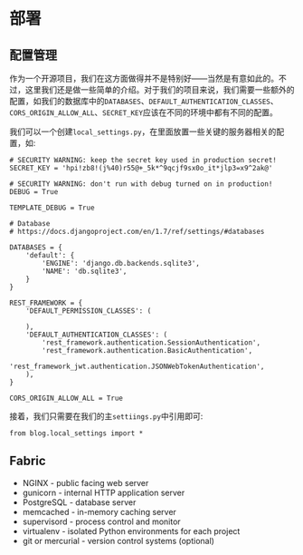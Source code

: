 部署
===

配置管理 
---

作为一个开源项目，我们在这方面做得并不是特别好——当然是有意如此的。不过，这里我们还是做一些简单的介绍。对于我们的项目来说，我们需要一些额外的配置，如我们的数据库中的``DATABASES``、``DEFAULT_AUTHENTICATION_CLASSES``、``CORS_ORIGIN_ALLOW_ALL``、``SECRET_KEY``应该在不同的环境中都有不同的配置。

我们可以一个创建``local_settings.py``，在里面放置一些关键的服务器相关的配置，如:

```
# SECURITY WARNING: keep the secret key used in production secret!
SECRET_KEY = 'hpi!zb8!(j%40)r55@+_5k*^9qcjf9sx0o_it*jlp3=x9^2ak@'

# SECURITY WARNING: don't run with debug turned on in production!
DEBUG = True

TEMPLATE_DEBUG = True

# Database
# https://docs.djangoproject.com/en/1.7/ref/settings/#databases

DATABASES = {
    'default': {
        'ENGINE': 'django.db.backends.sqlite3',
        'NAME': 'db.sqlite3',
    }
}

REST_FRAMEWORK = {
    'DEFAULT_PERMISSION_CLASSES': (

    ),
    'DEFAULT_AUTHENTICATION_CLASSES': (
        'rest_framework.authentication.SessionAuthentication',
        'rest_framework.authentication.BasicAuthentication',
        'rest_framework_jwt.authentication.JSONWebTokenAuthentication',
    ),
}

CORS_ORIGIN_ALLOW_ALL = True
```

接着，我们只需要在我们的主``settiings.py``中引用即可:

```
from blog.local_settings import *
```

Fabric
---

 - NGINX - public facing web server
 - gunicorn - internal HTTP application server
 - PostgreSQL - database server
 - memcached - in-memory caching server
 - supervisord - process control and monitor
 - virtualenv - isolated Python environments for each project
 - git or mercurial - version control systems (optional)
